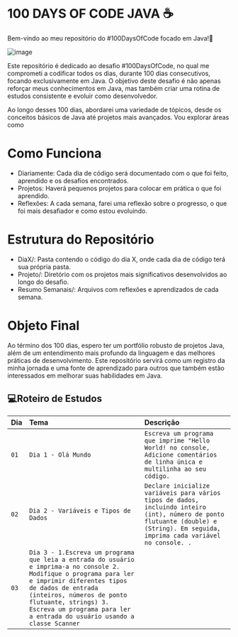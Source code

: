 # 100 DAYS OF CODE JAVA ☕

Bem-vindo ao meu repositório do #100DaysOfCode focado em Java!🎉

![image](https://github.com/user-attachments/assets/4ba416d7-58bc-4dce-ab74-38c817c09780)


Este repositório é dedicado ao desafio #100DaysOfCode, no qual me comprometi a codificar todos os dias, durante 100 dias consecutivos, focando exclusivamente em Java. O objetivo deste desafio é não apenas reforçar meus conhecimentos em Java, mas também criar uma rotina de estudos consistente e evoluir como desenvolvedor.

Ao longo desses 100 dias, abordarei uma variedade de tópicos, desde os conceitos básicos de Java até projetos mais avançados. Vou explorar áreas como


# Como Funciona

- Diariamente: Cada dia de código será documentado com o que foi feito, aprendido e os desafios encontrados.
- Projetos: Haverá pequenos projetos para colocar em prática o que foi aprendido.
- Reflexões: A cada semana, farei uma reflexão sobre o progresso, o que foi mais desafiador e como estou evoluindo.

# Estrutura do Repositório
- DiaX/: Pasta contendo o código do dia X, onde cada dia de código terá sua própria pasta.
- Projeto/: Diretório com os projetos mais significativos desenvolvidos ao longo do desafio.
- Resumo Semanais/: Arquivos com reflexões e aprendizados de cada semana.

# Objeto Final
Ao término dos 100 dias, espero ter um portfólio robusto de projetos Java, além de um entendimento mais profundo da linguagem e das melhores práticas de desenvolvimento. Este repositório servirá como um registro da minha jornada e uma fonte de aprendizado para outros que também estão interessados em melhorar suas habilidades em Java.


## 💻Roteiro de Estudos
| Dia  | Tema       | Descrição |
| :---------------- | :--------- | :--------- |
| `01` | `Dia 1 - Olá Mundo` | `Escreva um programa que imprime "Hello World! no console, Adicione comentários de linha única e multilinha ao seu código.` |
| `02` | `Dia 2 - Variáveis e Tipos de Dados` | `Declare inicialize variáveis para vários tipos de dados, incluindo inteiro (int), número de ponto flutuante (double) e (String). Em seguida, imprima cada variável no console. .` |
| `03` | `Dia 3 - 1.Escreva um programa que leia a entrada do usuário e imprima-a no console 2. Modifique o programa para ler e imprimir diferentes tipos de dados de entrada (inteiros, números de ponto flutuante, strings) 3. Escreva um programa para ler a entrada do usuário usando a classe Scanner` |



